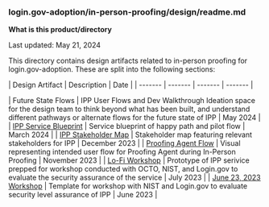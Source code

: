 
### login.gov-adoption/in-person-proofing/design/readme.md

**What is this product/directory**

Last updated: May 21, 2024

This directory contains design artifacts related to in-person proofing for login.gov-adoption. These are split into the following sections:

| Design Artifact | Description | Date | 
| ------- | ------- | ------- | ------- |

| Future State Flows | IPP User Flows and Dev Walkthrough Ideation space for the design team to think beyond what has been built, and understand different pathways or alternate flows for the future state of IPP | May 2024 |
| [IPP Service Blueprint](https://app.mural.co/t/departmentofveteransaffairs9999/m/departmentofveteransaffairs9999/1715862145471/8196848a7fe21666df5cfa70a3f0bec34e6a65c5?sender=u1b0df595924572baa8a94764) | Service blueprint of happy path and pilot flow | March 2024 | 
| [IPP Stakeholder Map](https://app.mural.co/t/departmentofveteransaffairs9999/m/departmentofveteransaffairs9999/1715862395682/6b719aec5d24925cc2f85fd90b6dcd675b7b318c?sender=u1b0df595924572baa8a94764) | Stakeholder map featuring relevant stakeholders for IPP | December 2023 |
| [Proofing Agent Flow](https://app.mural.co/t/departmentofveteransaffairs9999/m/departmentofveteransaffairs9999/1715872294747/626fdfbc90f2b41e800e5e09784a0d711c0743b3?sender=u1b0df595924572baa8a94764) | Visual representing intended user flow for Proofing Agent during In-Person Proofing | November 2023 | 
| [Lo-Fi Workshop](https://www.figma.com/design/zVHX0aBO0eC0sYvqW39zUG/In-Person-Proofing-Lo-Fi-Workshop-(7%2F26%2F23)?m=auto&t=8qOoHOLqDlmr9X2x-6) | Prototype of IPP serivice prepped for workshop conducted with OCTO, NIST, and Login.gov to evaluate the security assurance of the service | July 2023 |
| [June 23, 2023 Workshop](https://app.mural.co/t/departmentofveteransaffairs9999/m/departmentofveteransaffairs9999/1715873092750/2ac1c78c3314e717b401b8d75a1a856374ef854b?sender=u1b0df595924572baa8a94764) | Template for workshop with NIST and Login.gov to evaluate security level assurance of IPP | June 2023 | 
